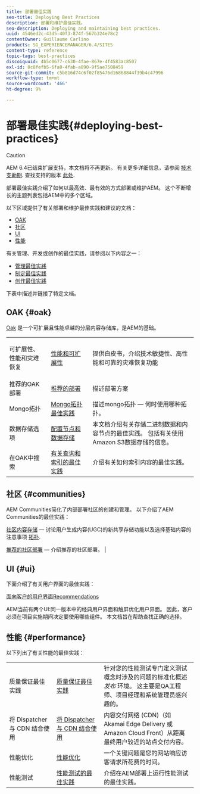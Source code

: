 ```yaml
---
title: 部署最佳实践
seo-title: Deploying Best Practices
description: 部署和维护最佳实践。
seo-description: Deploying and maintaining best practices.
uuid: 4546ed2c-43d5-40f3-874f-567b324e78c2
contentOwner: Guillaume Carlino
products: SG_EXPERIENCEMANAGER/6.4/SITES
content-type: reference
topic-tags: best-practices
discoiquuid: 4b5c0677-c630-4fae-867e-4f4583ac8507
exl-id: 0c8fefb5-6fa0-4fab-a890-9f5ae7508459
source-git-commit: c5b816d74c6f02f85476d16868844f39b4c47996
workflow-type: tm+mt
source-wordcount: '466'
ht-degree: 9%

---
```


# 部署最佳实践{#deploying-best-practices}

>[!CAUTION]
>
>AEM 6.4已结束扩展支持，本文档将不再更新。 有关更多详细信息，请参阅 [技术支助期](https://helpx.adobe.com/cn/support/programs/eol-matrix.html). 查找支持的版本 [此处](https://experienceleague.adobe.com/docs/).

部署最佳实践介绍了如何以最高效、最有效的方式部署或维护AEM。 这个不断增长的主题列表包括AEM中的多个区域。

以下区域提供了有关部署和维护最佳实践和建议的文档：

* [OAK](#oak)
* [社区](#communities)
* [UI](#ui)
* [性能](#performance)

有关管理、开发或创作的最佳实践，请参阅以下内容之一：

* [管理最佳实践](/help/sites-administering/administer-best-practices.md)
* [制定最佳实践](/help/sites-developing/best-practices.md)
* [创作最佳实践](/help/sites-authoring/best-practices.md)

下表中描述并链接了特定文档。

## OAK {#oak}

[Oak](/help/sites-deploying/platform.md) 是一个可扩展且性能卓越的分层内容存储库，是AEM的基础。

<table> 
 <tbody>
  <tr>
   <td><p>可扩展性、性能和灾难恢复</p> </td> 
   <td><a href="/help/sites-deploying/performance.md">性能和可扩展性</a></td> 
   <td>提供白皮书，介绍技术敏捷性、高性能和可靠的灾难恢复功能</td> 
  </tr>
  <tr>
   <td>推荐的OAK部署</td> 
   <td><a href="/help/sites-deploying/recommended-deploys.md">推荐的部署</a></td> 
   <td>描述部署方案</td> 
  </tr>
  <tr>
   <td>Mongo拓扑</td> 
   <td><a href="/help/sites-deploying/recommended-deploys.md">Mongo拓扑最佳实践</a></td> 
   <td>描述mongo拓扑 — 何时使用哪种拓扑。</td> 
  </tr>
  <tr>
   <td>数据存储选项</td> 
   <td><a href="/help/sites-deploying/data-store-config.md">配置节点和数据存储</a></td> 
   <td>本文档介绍有关存储二进制数据和内容节点的最佳实践。 包括有关使用Amazon S3数据存储的信息。</td> 
  </tr>
  <tr>
   <td>在OAK中搜索</td> 
   <td><a href="/help/sites-deploying/best-practices-for-queries-and-indexing.md">有关查询和索引的最佳实践</a><br /> </td> 
   <td>介绍有关如何索引内容的最佳实践。</td> 
  </tr>
 </tbody>
</table>

## 社区 {#communities}

AEM Communities简化了内部部署社区的创建和管理。 以下介绍了AEM Communities的最佳实践：

[社区内容存储](/help/communities/working-with-srp.md)  — 讨论用户生成内容(UGC)的新共享存储功能以及选择基础内容的注意事项 [拓扑](/help/communities/topologies.md).

[推荐的社区部署](/help/sites-deploying/recommended-deploys.md#considerations-for-aem-communities)  — 介绍推荐的社区部署。 |

## UI {#ui}

下面介绍了有关用户界面的最佳实践：

[面向客户的用户界面Recommendations](/help/sites-deploying/ui-recommendations.md)

AEM当前有两个UI:同一版本中的经典用户界面和触屏优化用户界面。 因此，客户必须在项目实施期间决定要使用哪些组件。 本文档旨在帮助查找正确的选择。

## 性能 {#performance}

以下列出了有关性能的最佳实践：

<table> 
 <tbody>
  <tr>
   <td>质量保证最佳实践</td> 
   <td><a href="/help/sites-deploying/configuring-performance.md#best-practices-for-quality-assurance">质量保证最佳实践</a></td> 
   <td>针对您的性能测试专门定义测试概念时涉及的问题的标准化概述 <em>发布</em> 环境。 这主要是QA工程师、项目经理和系统管理员感兴趣的。</td> 
  </tr>
  <tr>
   <td>将 Dispatcher 与 CDN 结合使用</td> 
   <td><a href="https://helpx.adobe.com/experience-manager/dispatcher/using/dispatcher.html#using-dispatcher-with-a-cdn">将 Dispatcher 与 CDN 结合使用</a></td> 
   <td>内容交付网络 (CDN)（如 Akamai Edge Delivery 或 Amazon Cloud Front）从距离最终用户较近的站点交付内容。</td> 
  </tr>
  <tr>
   <td>性能优化</td> 
   <td><a href="/help/sites-deploying/configuring-performance.md">性能优化</a></td> 
   <td>一个关键问题是您的网站响应访客请求所花费的时间。</td> 
  </tr>
  <tr>
   <td>性能测试</td> 
   <td><a href="/help/sites-deploying/best-practices-for-performance-testing.md">性能测试的最佳实践</a></td> 
   <td>介绍在AEM部署上运行性能测试的最佳实践。<br /> </td> 
  </tr>
 </tbody>
</table>
